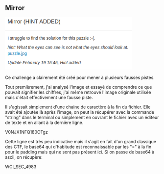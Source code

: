 ## Mirror

![statement](challenge.png)

Ce challenge a clairement été créé pour mener à plusieurs fausses pistes.

Tout premièrement, j'ai analysé l'image et essayé de comprendre ce que pouvait signifier les chiffres, j'ai même retrouvé l'image originale utilisée mais c'était effectivement une fausse piste.

Il s'agissait simplement d'une chaine de caractère à la fin du fichier. Elle avait été ajoutée là après l'image, on peut la récupérer avec la commande "string" dans le terminal ou simplement en ouvrant le fichier avec un éditeur de texte et en allant à la dernière ligne.

V0NJX1NFQ180OTgz

Cette ligne est très peu indicative mais il s'agit en fait d'un grand classique des CTF, le base64 qui d'habitude est reconnaissable par les "=" à la fin pour le padding mais qui ne sont pas présent ici. Si on passe de base64 à ascii, on récupère:

WCI_SEC_4983
